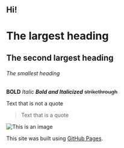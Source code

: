 ## Hi!

# The largest heading
## The second largest heading
###### The smallest heading

**BOLD**
*Italic*
***Bold and Italicized***
~~strikethrough~~

Text that is not a quote

> Text that is a quote

![This is an image](https://myoctocat.com/assets/images/base-octocat.svg)

This site was built using [GitHub Pages](https://pages.github.com/).
